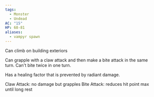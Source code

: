 ```yaml
---
tags:
  - Monster
  - Undead
AC: "15"
HP: 68-81
aliases:
  - vampyr spawn
---
```

Can climb on building exteriors

Can grapple with a claw attack and then make a bite attack in the same turn. Can't bite twice in one turn.

Has a healing factor that is prevented by radiant damage.

Claw Attack: no damage but grapples
Bite Attack: reduces hit point max until long rest
